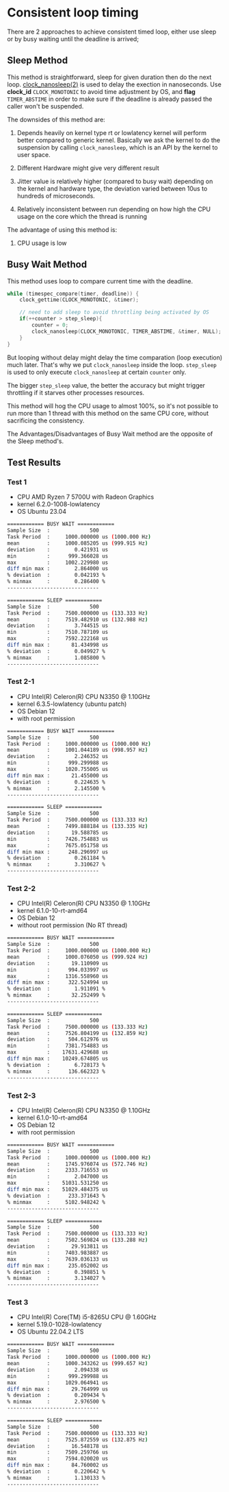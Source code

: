 # Consistent loop timing

There are 2 approaches to achieve consistent timed loop, either use sleep or by busy waiting until the deadline is arrived;

## Sleep Method

This method is straightforward, sleep for given duration then do the next loop.
[clock_nanosleep(2)](https://linux.die.net/man/2/clock_nanosleep) is used to delay the exection in nanoseconds. Use __clock_id__ `CLOCK_MONOTONIC` to avoid time adjustment by OS, and __flag__ `TIMER_ABSTIME` in order to make sure if the deadline is already passed the caller won't be suspended.

The downsides of this method are:

1. Depends heavily on kernel type
	rt or lowlatency kernel will perform better compared to generic kernel. Basically we ask the kernel to do the suspension by calling `clock_nanosleep`, which is an API by the kernel to user space.

2. Different Hardware might give very different result

3. Jitter value is relatively higher (compared to busy wait)
	depending on the kernel and hardware type, the deviation varied between 10us to hundreds of microseconds.

4. Relatively inconsistent between run
	depending on how high the CPU usage on the core which the thread is running

The advantage of using this method is:

1. CPU usage is low
	

## Busy Wait Method

This method uses loop to compare current time with the deadline.

```c++
while (timespec_compare(timer, deadline)) {
	clock_gettime(CLOCK_MONOTONIC, &timer);

	// need to add sleep to avoid throttling being activated by OS
	if(++counter > step_sleep){
		counter = 0;
		clock_nanosleep(CLOCK_MONOTONIC, TIMER_ABSTIME, &timer, NULL);
	}
}
```

But looping without delay might delay the time comparation (loop execution) much later. That's why we put `clock_nanosleep` inside the loop. `step_sleep` is used to only execute `clock_nanosleep` at certain `counter` only.

The bigger `step_sleep` value, the better the accuracy but might trigger throttling if it starves other processes resources.

This method will hog the CPU usage to almost 100%, so it's not possible to run more than 1 thread with this method on the same CPU core, without sacrificing the consistency.

The Advantages/Disadvantages of Busy Wait method are the opposite of the Sleep method's.

## Test Results

### Test 1

- CPU AMD Ryzen 7 5700U with Radeon Graphics
- kernel 6.2.0-1008-lowlatency
- OS Ubuntu 23.04

```bash
============ BUSY WAIT ============
Sample Size  :             500
Task Period  :     1000.000000 us (1000.000 Hz)
mean         :     1000.085205 us (999.915 Hz)
deviation    :        0.421931 us
min          :      999.366028 us
max          :     1002.229980 us
diff min max :        2.864000 us
% deviation  :        0.042193 %
% minmax     :        0.286400 %
------------------------------
```
```bash
============ SLEEP ============
Sample Size  :             500
Task Period  :     7500.000000 us (133.333 Hz)
mean         :     7519.482910 us (132.988 Hz)
deviation    :        3.744515 us
min          :     7510.787109 us
max          :     7592.222168 us
diff min max :       81.434998 us
% deviation  :        0.049927 %
% minmax     :        1.085800 %
------------------------------
```

### Test 2-1
- CPU Intel(R) Celeron(R) CPU N3350 @ 1.10GHz
- kernel 6.3.5-lowlatency (ubuntu patch)
- OS Debian 12
- with root permission

```bash
============ BUSY WAIT ============
Sample Size  :             500
Task Period  :     1000.000000 us (1000.000 Hz)
mean         :     1001.044189 us (998.957 Hz)
deviation    :        2.246352 us
min          :      999.299988 us
max          :     1020.755005 us
diff min max :       21.455000 us
% deviation  :        0.224635 %
% minmax     :        2.145500 %
------------------------------
```
```bash
============ SLEEP ============
Sample Size  :             500
Task Period  :     7500.000000 us (133.333 Hz)
mean         :     7499.888184 us (133.335 Hz)
deviation    :       19.588785 us
min          :     7426.754883 us
max          :     7675.051758 us
diff min max :      248.296997 us
% deviation  :        0.261184 %
% minmax     :        3.310627 %
------------------------------
```

### Test 2-2
- CPU Intel(R) Celeron(R) CPU N3350 @ 1.10GHz
- kernel 6.1.0-10-rt-amd64
- OS Debian 12
- without root permission (No RT thread)

```bash
============ BUSY WAIT ============
Sample Size  :             500
Task Period  :     1000.000000 us (1000.000 Hz)
mean         :     1000.076050 us (999.924 Hz)
deviation    :       19.110909 us
min          :      994.033997 us
max          :     1316.558960 us
diff min max :      322.524994 us
% deviation  :        1.911091 %
% minmax     :       32.252499 %
------------------------------
```
```bash
============ SLEEP ============
Sample Size  :             500
Task Period  :     7500.000000 us (133.333 Hz)
mean         :     7526.804199 us (132.859 Hz)
deviation    :      504.612976 us
min          :     7381.754883 us
max          :    17631.429688 us
diff min max :    10249.674805 us
% deviation  :        6.728173 %
% minmax     :      136.662323 %
------------------------------
```

### Test 2-3
- CPU Intel(R) Celeron(R) CPU N3350 @ 1.10GHz
- kernel 6.1.0-10-rt-amd64
- OS Debian 12
- with root permission

```bash
============ BUSY WAIT ============
Sample Size  :             500
Task Period  :     1000.000000 us (1000.000 Hz)
mean         :     1745.976074 us (572.746 Hz)
deviation    :     2333.716553 us
min          :        2.047000 us
max          :    51031.531250 us
diff min max :    51029.484375 us
% deviation  :      233.371643 %
% minmax     :     5102.948242 %
------------------------------
```
```bash
============ SLEEP ============
Sample Size  :             500
Task Period  :     7500.000000 us (133.333 Hz)
mean         :     7502.569824 us (133.288 Hz)
deviation    :       29.913811 us
min          :     7403.983887 us
max          :     7639.036133 us
diff min max :      235.052002 us
% deviation  :        0.398851 %
% minmax     :        3.134027 %
------------------------------

```

### Test 3
- CPU Intel(R) Core(TM) i5-8265U CPU @ 1.60GHz
- kernel 5.19.0-1028-lowlatency
- OS Ubuntu 22.04.2 LTS

```bash
============ BUSY WAIT ============
Sample Size  :             500
Task Period  :     1000.000000 us (1000.000 Hz)
mean         :     1000.343262 us (999.657 Hz)
deviation    :        2.094338 us
min          :      999.299988 us
max          :     1029.064941 us
diff min max :       29.764999 us
% deviation  :        0.209434 %
% minmax     :        2.976500 %
------------------------------
```
```bash
============ SLEEP ============
Sample Size  :             500
Task Period  :     7500.000000 us (133.333 Hz)
mean         :     7525.872559 us (132.875 Hz)
deviation    :       16.548178 us
min          :     7509.259766 us
max          :     7594.020020 us
diff min max :       84.760002 us
% deviation  :        0.220642 %
% minmax     :        1.130133 %
------------------------------
```